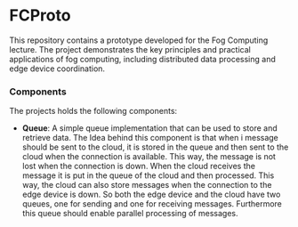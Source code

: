 # FCProto
This repository contains a prototype developed for the Fog Computing lecture. The project demonstrates the key principles and practical applications of fog computing, including distributed data processing and edge device coordination.





### Components
The projects holds the following components:
- **Queue**: A simple queue implementation that can be used to store and retrieve data. The Idea behind this component is that when i message should be sent to the cloud, it is stored in the queue and then sent to the cloud when the connection is available. This way, the message is not lost when the connection is down. When the cloud receives the message it is put in the queue of the cloud and then processed. This way, the cloud can also store messages when the connection to the edge device is down. So both the edge device and the cloud have two queues, one for sending and one for receiving messages. Furthermore this queue should enable parallel processing of messages.
